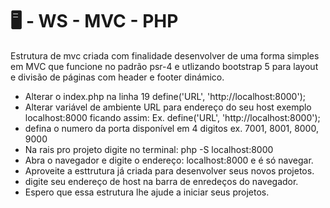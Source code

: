 # 🖥️ - WS - MVC - PHP

Estrutura de mvc criada com finalidade desenvolver de uma forma simples em MVC que funcione no padrão psr-4 e utlizando bootstrap 5 para layout e divisão de páginas com header e footer dinámico.

- Alterar o index.php na linha 19 define('URL', 'http://localhost:8000');
- Alterar variável de ambiente URL para endereço do seu host exemplo localhost:8000 ficando assim: Ex. define('URL', 'http://localhost:8000');
- defina o numero da porta disponível em 4 digitos ex. 7001, 8001, 8000, 9000
- Na rais pro projeto digite no terminal: php -S localhost:8000
- Abra o navegador e digite o endereço: localhost:8000 e é só navegar.
- Aproveite a esttrutura já criada para desenvolver seus novos projetos.
- digite seu endereço de host na barra de enredeços do navegador.
- Espero que essa estrutura lhe ajude a iniciar seus projetos.